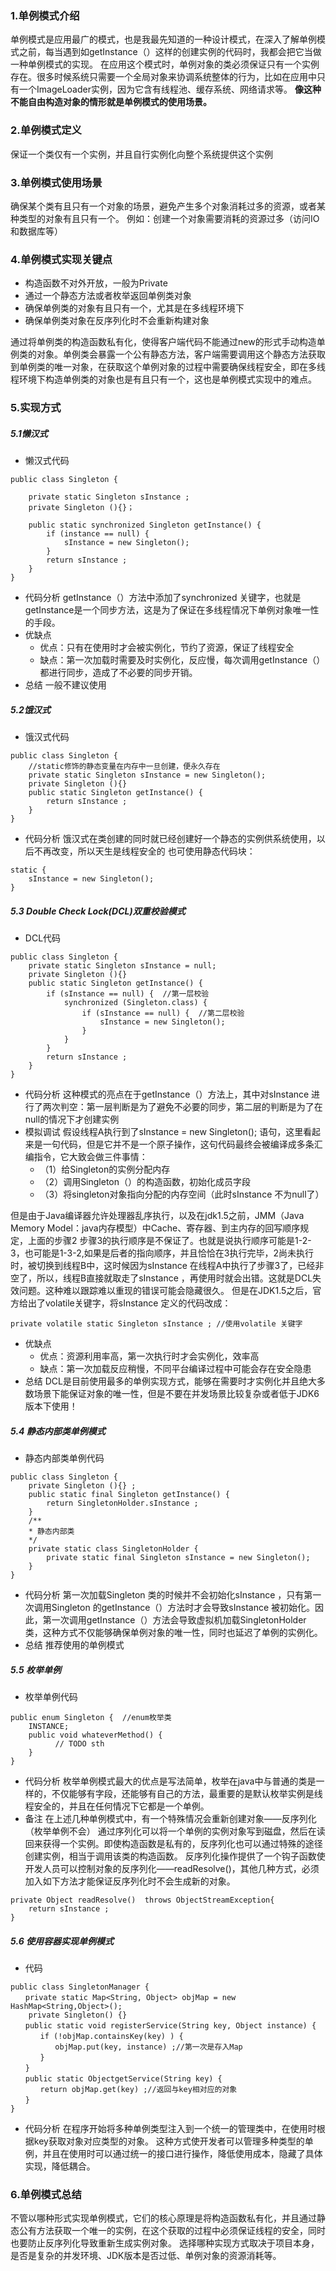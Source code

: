 ### 1.单例模式介绍
单例模式是应用最广的模式，也是我最先知道的一种设计模式，在深入了解单例模式之前，每当遇到如getInstance（）这样的创建实例的代码时，我都会把它当做一种单例模式的实现。
在应用这个模式时，单例对象的类必须保证只有一个实例存在。很多时候系统只需要一个全局对象来协调系统整体的行为，比如在应用中只有一个ImageLoader实例，因为它含有线程池、缓存系统、网络请求等。
**像这种不能自由构造对象的情形就是单例模式的使用场景。**
### 2.单例模式定义
保证一个类仅有一个实例，并且自行实例化向整个系统提供这个实例
### 3.单例模式使用场景
确保某个类有且只有一个对象的场景，避免产生多个对象消耗过多的资源，或者某种类型的对象有且只有一个。
例如：创建一个对象需要消耗的资源过多（访问IO和数据库等）
### 4.单例模式实现关键点
* 构造函数不对外开放，一般为Private
* 通过一个静态方法或者枚举返回单例类对象
* 确保单例类的对象有且只有一个，尤其是在多线程环境下
* 确保单例类对象在反序列化时不会重新构建对象

通过将单例类的构造函数私有化，使得客户端代码不能通过new的形式手动构造单例类的对象。单例类会暴露一个公有静态方法，客户端需要调用这个静态方法获取到单例类的唯一对象，在获取这个单例对象的过程中需要确保线程安全，即在多线程环境下构造单例类的对象也是有且只有一个，这也是单例模式实现中的难点。
### 5.实现方式
##### 5.1懒汉式
* 懒汉式代码
```
public class Singleton { 

    private static Singleton sInstance ; 
    private Singleton (){}；

    public static synchronized Singleton getInstance() { 
        if (instance == null) { 
            sInstance = new Singleton(); 
        } 
        return sInstance ; 
    } 
} 
```
* 代码分析
getInstance（）方法中添加了synchronized 关键字，也就是getInstance是一个同步方法，这是为了保证在多线程情况下单例对象唯一性的手段。
* 优缺点
  * 优点：只有在使用时才会被实例化，节约了资源，保证了线程安全
  * 缺点：第一次加载时需要及时实例化，反应慢，每次调用getInstance（）都进行同步，造成了不必要的同步开销。
* 总结
一般不建议使用
##### 5.2饿汉式
* 饿汉式代码
```
public class Singleton { 
    //static修饰的静态变量在内存中一旦创建，便永久存在
    private static Singleton sInstance = new Singleton(); 
    private Singleton (){} 
    public static Singleton getInstance() { 
        return sInstance ; 
    } 
}
```
* 代码分析
饿汉式在类创建的同时就已经创建好一个静态的实例供系统使用，以后不再改变，所以天生是线程安全的
也可使用静态代码块：
```
static { 
    sInstance = new Singleton(); 
}
```
##### 5.3 Double Check Lock(DCL)双重校验模式
* DCL代码
```
public class Singleton {
    private static Singleton sInstance = null;  
    private Singleton (){}  
    public static Singleton getInstance() {
        if (sInstance == null) {  //第一层校验
            synchronized (Singleton.class) {
                if (sInstance == null) {  //第二层校验
                    sInstance = new Singleton();
                }
            }
        }
        return sInstance ;
    }
}
```
* 代码分析
这种模式的亮点在于getInstance（）方法上，其中对sInstance 进行了两次判空：第一层判断是为了避免不必要的同步，第二层的判断是为了在null的情况下才创建实例
* 模拟调试
假设线程A执行到了sInstance = new Singleton(); 语句，这里看起来是一句代码，但是它并不是一个原子操作，这句代码最终会被编译成多条汇编指令，它大致会做三件事情：
   * （1）给Singleton的实例分配内存
   * （2）调用Singleton（）的构造函数，初始化成员字段
   * （3）将singleton对象指向分配的内存空间（此时sInstance 不为null了）

但是由于Java编译器允许处理器乱序执行，以及在jdk1.5之前，JMM（Java Memory Model：java内存模型）中Cache、寄存器、到主内存的回写顺序规定，上面的步骤2 步骤3的执行顺序是不保证了。也就是说执行顺序可能是1-2-3，也可能是1-3-2,如果是后者的指向顺序，并且恰恰在3执行完毕，2尚未执行时，被切换到线程B中，这时候因为sInstance 在线程A中执行了步骤3了，已经非空了，所以，线程B直接就取走了sInstance ，再使用时就会出错。这就是DCL失效问题。这种难以跟踪难以重现的错误可能会隐藏很久。
但是在JDK1.5之后，官方给出了volatile关键字，将sInstance 定义的代码改成：
```
private volatile static Singleton sInstance ; //使用volatile 关键字
```
* 优缺点
   * 优点：资源利用率高，第一次执行时才会实例化，效率高
   * 缺点：第一次加载反应稍慢，不同平台编译过程中可能会存在安全隐患
* 总结
DCL是目前使用最多的单例实现方式，能够在需要时才实例化并且绝大多数场景下能保证对象的唯一性，但是不要在并发场景比较复杂或者低于JDK6版本下使用！
##### 5.4 静态内部类单例模式
* 静态内部类单例代码
```
public class Singleton {
    private Singleton (){} ;
    public static final Singleton getInstance() {
        return SingletonHolder.sInstance ;
    }
    /**
    * 静态内部类
    */
    private static class SingletonHolder {
        private static final Singleton sInstance = new Singleton();  
    }
}
```
* 代码分析
第一次加载Singleton 类的时候并不会初始化sInstance ，只有第一次调用Singleton 的getInstance（）方法时才会导致sInstance 被初始化。因此，第一次调用getInstance（）方法会导致虚拟机加载SingletonHolder 类，这种方式不仅能够确保单例对象的唯一性，同时也延迟了单例的实例化。
* 总结
推荐使用的单例模式
##### 5.5 枚举单例
* 枚举单例代码
```
public enum Singleton {  //enum枚举类
    INSTANCE; 
    public void whateverMethod() { 
          // TODO sth
    } 
}
```
* 代码分析
枚举单例模式最大的优点是写法简单，枚举在java中与普通的类是一样的，不仅能够有字段，还能够有自己的方法，最重要的是默认枚举实例是线程安全的，并且在任何情况下它都是一个单例。
* 备注
在上述几种单例模式中，有一个特殊情况会重新创建对象——反序列化（枚举单例不会）
通过序列化可以将一个单例的实例对象写到磁盘，然后在读回来获得一个实例。即使构造函数是私有的，反序列化也可以通过特殊的途径创建实例，相当于调用该类的构造函数。
反序列化操作提供了一个钩子函数使开发人员可以控制对象的反序列化——readResolve()，其他几种方式，必须加入如下方法才能保证反序列化时不会生成新的对象。
```
private Object readResolve()  throws ObjectStreamException{
    return sInstance ;
}
```
##### 5.6 使用容器实现单例模式
* 代码
```
public class SingletonManager {
　　private static Map<String, Object> objMap = new HashMap<String,Object>();
    private Singleton() {}
　　public static void registerService(String key, Object instance) {
　　　　if (!objMap.containsKey(key) ) {
　　　　　　objMap.put(key, instance) ;//第一次是存入Map
　　　　}
　　}
　　public static ObjectgetService(String key) {
　　　　return objMap.get(key) ;//返回与key相对应的对象
　　}
}
```
* 代码分析
在程序开始将多种单例类型注入到一个统一的管理类中，在使用时根据key获取对象对应类型的对象。
这种方式使开发者可以管理多种类型的单例，并且在使用时可以通过统一的接口进行操作，降低使用成本，隐藏了具体实现，降低耦合。
### 6.单例模式总结
不管以哪种形式实现单例模式，它们的核心原理是将构造函数私有化，并且通过静态公有方法获取一个唯一的实例，在这个获取的过程中必须保证线程的安全，同时也要防止反序列化导致重新生成实例对象。
选择哪种实现方式取决于项目本身，是否是复杂的并发环境、JDK版本是否过低、单例对象的资源消耗等。
